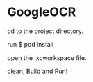 # GoogleOCR
cd to the project directory. 

run $ pod install

open the .xcworkspace file.

clean, Build and Run!

